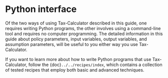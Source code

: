 Python interface
================

Of the two ways of using Tax-Calculator described in this guide, one requires writing Python programs, the other involves using a command-line tool and requires no computer programming. The detailed information in this guide about policy parameters, input variables, output variables, and assumption parameters, will be useful to you either way you use Tax-Calculator.

If you want to learn more about how to write Python programs that use Tax-Calculator, follow the {doc}`../../recipes/index`, which contains a collection of tested recipes that employ both basic and advanced techniques.